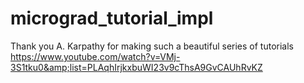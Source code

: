 # micrograd_tutorial_impl
Thank you A. Karpathy for making such a beautiful series of tutorials https://www.youtube.com/watch?v=VMj-3S1tku0&amp;list=PLAqhIrjkxbuWI23v9cThsA9GvCAUhRvKZ

